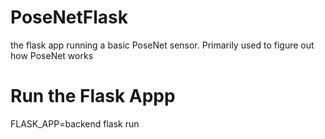 # PoseNetFlask
the flask app running a basic PoseNet sensor. Primarily used to figure out how PoseNet works

# Run the Flask Appp
FLASK_APP=backend flask run

